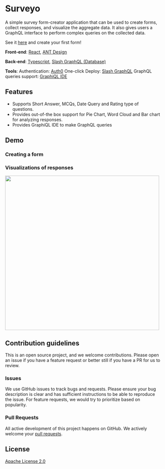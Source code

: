 # Surveyo

A simple survey form-creator application that can be used to create forms, collect responses, and visualize the aggregate data. It also gives users a GraphQL interface to perform complex queries on the collected data.

See it [here](https://surveyo.one-click.thegaas.com) and create your first form! 

**Front-end**: [React](https://reactjs.org/), [ANT Design](https://ant.design/)

**Back-end**: [Typescript](https://www.typescriptlang.org/), [Slash GraphQL (Database)](https://dgraph.io/slash-graphql)

**Tools**: 
Authentication: [Auth0](https://auth0.com/)
One-click Deploy: [Slash GraphQL](https://dgraph.io/slash-graphql)
GraphQL queries support: [GraphiQL IDE](https://github.com/graphql/graphiql)

## Features
- Supports Short Answer, MCQs, Date Query and Rating type of questions.
- Provides out-of-the box support for Pie Chart, Word Cloud and Bar chart for analyzing responses.
- Provides GraphiQL IDE to make GraphQL queries

## Demo
### Creating a form
### Visualizations of responses
<img src="public/Charts.gif" width="500" />

## Contribution guidelines
This is an open source project, and we welcome contributions. Please open an issue if you have a feature request or better still if you have a PR for us to review. 

### Issues
We use GitHub issues to track bugs and requests. Please ensure your bug description is clear and has sufficient instructions to be able to reproduce the issue. For feature requests, we would try to prioritize based on popularity. 

### Pull Requests

All active development of this project happens on GitHub. We actively welcome your [pull requests](https://docs.github.com/en/github/collaborating-with-issues-and-pull-requests/creating-a-pull-request).

## License

[Apache License 2.0](LICENSE)

